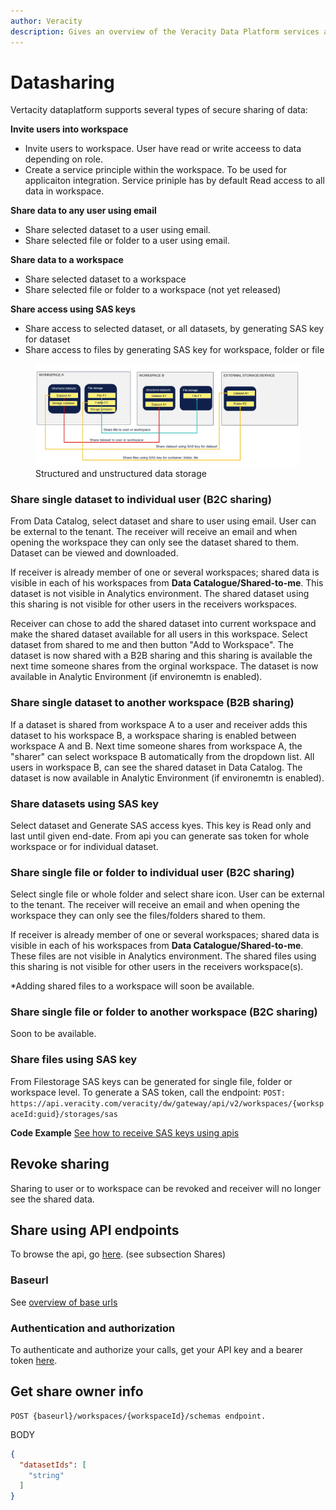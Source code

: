 ```yaml
---
author: Veracity
description: Gives an overview of the Veracity Data Platform services and related components.
---
```


# Datasharing

Vertacity dataplatform supports several types of secure sharing of data:

**Invite users into workspace**
* Invite users to workspace. User have read or write acceess to data depending on role.
* Create a service principle within the workspace. To be used for applicaiton integration. Service priniple has by default Read access to all data in workspace.

**Share data to any user using email**
* Share selected dataset to a user using email. 
* Share selected file or folder  to a user using email. 

**Share data to a workspace**
* Share selected dataset to a workspace
* Share selected file or folder to a workspace (not yet released)

**Share access using SAS keys**
* Share access to selected dataset, or all datasets, by generating SAS key for dataset
* Share access to files by generating SAS key for workspace, folder or file


<figure>
    <img src="assets/datasharing.jpg"/>
    <figcaption>Structured and unstructured data storage</figcaption>
</figure>


### Share single dataset to individual user (B2C sharing)
From Data Catalog, select dataset and share to user using email. User can be external to the tenant. 
The receiver will receive an email and when opening the workspace they can only see the dataset shared to them. Dataset can be viewed and downloaded.

If receiver is already member of one or several workspaces; shared data is visible in each of his workspaces from **Data Catalogue/Shared-to-me**. This dataset is not visible in Analytics environment. The shared dataset using this sharing is not visible for other users in the receivers workspaces.

Receiver can chose to add the shared dataset into current workspace and make the shared dataset available for all users in this workspace.
Select dataset from shared to me and then button "Add to Workspace". The dataset is now shared with a B2B sharing and this sharing is available the next time someone shares from the orginal workspace.  The dataset is now available in Analytic Environment  (if environemtn is enabled). 

### Share single dataset to another workspace (B2B sharing)
If a dataset is shared from workspace A to a user and receiver adds this dataset to his workspace B, a workspace sharing is enabled between workspace A and B. Next time someone shares from workspace A, the "sharer" can select workspace B automatically from the dropdown list. All users in workspace B, can see the shared dataset in Data Catalog. The dataset is now available in Analytic Environment (if environemtn is enabled).

### Share datasets using SAS key
Select dataset and Generate SAS access kyes. This key is Read only and last until given end-date.
From api you can generate sas token for whole workspace or for individual dataset.

### Share single file or folder to individual user (B2C sharing)
Select single file or whole folder and select share icon. User can be external to the tenant.
The receiver will receive an email and when opening the workspace they can only see the files/folders shared to them. 

If receiver is already member of one or several workspaces; shared data is visible in each of his workspaces from **Data Catalogue/Shared-to-me**. 
These files are not visible in Analytics environment. The shared files using this sharing is not visible for other users in the receivers workspace(s).

*Adding shared files to a workspace will soon be available.

### Share single file or folder to another workspace (B2C sharing)
Soon to be available.

### Share files using SAS key
From Filestorage SAS keys can be generated for single file, folder or workspace level.
To generate a SAS token, call the endpoint:
```POST: https://api.veracity.com/veracity/dw/gateway/api/v2/workspaces/{workspaceId:guid}/storages/sas```


**Code Example**
[See how to receive SAS keys using apis](https://developer.veracity.com/docs/section/dataplatform/storage/files#ingest-process)

## Revoke sharing
Sharing to user or to workspace can be revoked and receiver will no longer see the shared data.


## Share using API endpoints
To browse the api, go [here](https://developer.veracity.com/docs/section/api-explorer/76904bcb-1aaf-4a2f-8512-3af36fdadb2f/developerportal/dataworkbenchv2-swagger.json).
(see subsection Shares)

### Baseurl
See [overview of base urls](https://developer.veracity.com/docs/section/dataplatform/apiendpoints)

### Authentication and authorization
To authenticate and authorize your calls, get your API key and a bearer token [here](auth.md).

## Get share owner info

```
POST {baseurl}/workspaces/{workspaceId}/schemas endpoint. 
```
BODY

```json
{
  "datasetIds": [
    "string"
  ]
}
```

